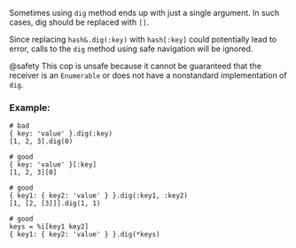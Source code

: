 Sometimes using `dig` method ends up with just a single
argument. In such cases, dig should be replaced with `[]`.

Since replacing `hash&.dig(:key)` with `hash[:key]` could potentially lead to error,
calls to the `dig` method using safe navigation will be ignored.

@safety
    This cop is unsafe because it cannot be guaranteed that the receiver
    is an `Enumerable` or does not have a nonstandard implementation
    of `dig`.

### Example:
    # bad
    { key: 'value' }.dig(:key)
    [1, 2, 3].dig(0)

    # good
    { key: 'value' }[:key]
    [1, 2, 3][0]

    # good
    { key1: { key2: 'value' } }.dig(:key1, :key2)
    [1, [2, [3]]].dig(1, 1)

    # good
    keys = %i[key1 key2]
    { key1: { key2: 'value' } }.dig(*keys)
